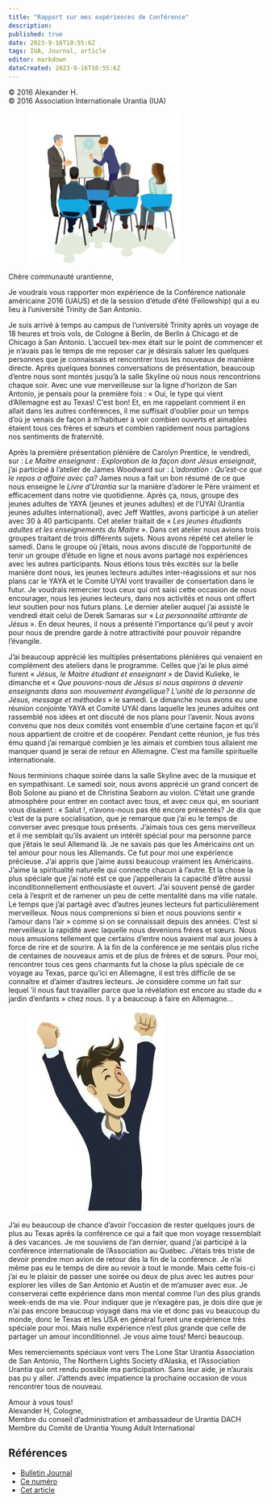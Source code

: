 ```yaml
---
title: "Rapport sur mes expériences de Conférence"
description: 
published: true
date: 2023-9-16T10:55:6Z
tags: IUA, Journal, article
editor: markdown
dateCreated: 2023-9-16T10:55:6Z
---
```


<p class="v-card v-sheet theme--light grey lighten-3 px-2">© 2016 Alexander H.<br>© 2016 Association Internationale Urantia (IUA)</p>


<figure id="Figure_1" class="image urantiapedia image-style-align-left">
<img src="/image/article/IUA_Journal/Alex-H-article-300x300.jpg">
</figure>

Chère communauté urantienne,

Je voudrais vous rapporter mon expérience de la Conférence nationale américaine 2016 (UAUS) et de la session d’étude d’été (Fellowship) qui a eu lieu à l’université Trinity de San Antonio.

Je suis arrivé à temps au campus de l’université Trinity après un voyage de 18 heures et trois vols, de Cologne à Berlin, de Berlin à Chicago et de Chicago à San Antonio. L’accueil tex-mex était sur le point de commencer et je n’avais pas le temps de me reposer car je désirais saluer les quelques personnes que je connaissais et rencontrer tous les nouveaux de manière directe. Après quelques bonnes conversations de présentation, beaucoup d’entre nous sont montés jusqu’à la salle Skyline où nous nous rencontrions chaque soir. Avec une vue merveilleuse sur la ligne d’horizon de San Antonio, je pensais pour la première fois : «  Oui, le type qui vient d’Allemagne est au Texas! C’est bon! Et, en me rappelant comment il en allait dans les autres conférences, il me suffisait d’oublier pour un temps d’où je venais de façon à m’habituer à voir combien ouverts et aimables étaient tous ces frères et sœurs et combien rapidement nous partagions nos sentiments de fraternité.

Après la première présentation plénière de Carolyn Prentice, le vendredi, sur : _Le Maitre enseignant : Exploration de la façon dont Jésus enseignait_, j’ai participé à l’atelier de  James Woodward sur : _L’adoration : Qu’est-ce que le repos a affaire avec ça?_ James nous a fait un bon résumé de ce que nous enseigne le _Livre d’Urantia_ sur la manière d’adorer le Père  vraiment et efficacement dans notre vie quotidienne.  Après ça, nous, groupe des jeunes adultes de YAYA (jeunes et jeunes adultes) et de l’UYAI (Urantia jeunes adultes international), avec Jeff Wattles, avons participé à un atelier avec 30 à 40 participants. Cet atelier traitait de « _Les jeunes étudiants adultes et les enseignements du Maitre_ ». Dans cet atelier nous avions trois groupes traitant de trois différents sujets. Nous avons répété cet atelier le samedi. Dans le groupe où j’étais, nous avons discuté de l’opportunité de tenir un groupe d’étude en ligne et nous avons partagé nos expériences avec les autres participants. Nous étions tous très excités sur la belle manière dont nous, les jeunes lecteurs adultes inter-réagissions et sur nos plans car le YAYA et le Comité UYAI vont travailler de consertation dans le futur. Je voudrais remercier tous ceux qui ont saisi cette occasion de nous encourager, nous les jeunes lecteurs, dans nos activités et nous ont offert leur soutien pour nos futurs plans. Le dernier atelier auquel j’ai assisté le vendredi était celui de Derek Samaras sur «  _La personnalité attirante de Jésus_ ». En deux heures, il nous a présenté l’importance qu’il peut y avoir pour nous de prendre garde à notre attractivité pour pouvoir répandre l’évangile.

J’ai beaucoup apprécié les multiples présentations plénières qui venaient en complément des ateliers dans le programme. Celles que j’ai le plus aimé furent « _Jésus, le Maitre étudiant et enseignant_ » de David Kulieke, le dimanche et « _Que pouvons-nous de Jésus si nous aspirons à devenir enseignants dans son mouvement évangélique? L’unité de la personne de Jésus, message et méthodes_ » le samedi.  Le dimanche nous avons eu une réunion conjointe YAYA et Comité UYAI dans laquelle les jeunes adultes ont rassemblé nos idées et ont discuté de nos plans pour l’avenir. Nous avons convenu que nos deux comités vont ensemble d’une certaine façon et qu’il nous appartient de croitre et de coopérer. Pendant cette réunion, je fus très ému quand j’ai remarqué  combien je les aimais et combien tous allaient me manquer quand je serai de retour en Allemagne. C’est ma famille spirituelle internationale.

Nous terminions chaque soirée dans la salle Skyline avec de la musique et en sympathisant. Le samedi soir, nous avons apprécié un grand concert de Bob Solone au piano et de Christina Seaborn au violon. C’était une grande atmosphère pour entrer en contact avec tous, et avec ceux qui, en souriant vous disaient : «  Salut !, n’avons-nous pas été encore présentés? Je dis que c’est de la pure  socialisation, que je remarque que j’ai eu le temps de converser avec presque tous présents. J’aimais tous ces gens merveilleux et il me semblait qu’ils avaient un intérêt spécial pour ma personne parce que j’étais le seul Allemand là. Je ne savais pas que les Américains ont un tel amour pour nous les Allemands. Ce fut pour moi une expérience précieuse. J’ai appris que j’aime aussi beaucoup vraiment les Américains. J’aime la spiritualité naturelle qui connecte chacun à l’autre. Et la chose la plus spéciale que j’ai noté est ce que j’appellerais la capacité d’être aussi inconditionnellement enthousiaste et ouvert. J’ai souvent pensé de garder cela à l’esprit et de ramener un peu de cette mentalité dans ma ville natale. Le temps que j’ai partagé avec d’autres jeunes lecteurs fut particulièrement merveilleux. Nous nous comprenions si bien et nous pouvions sentir « l’amour dans l’air » comme si on se connaissait depuis des années. C’est si merveilleux la rapidité avec laquelle nous devenions frères et sœurs. Nous nous amusions tellement que certains d’entre nous avaient mal aux joues à force de rire et de sourire. À la fin de la conférence je me sentais plus riche de centaines de nouveaux amis et de plus de frères et de sœurs. Pour moi, rencontrer tous ces gens charmants fut la chose la plus spéciale de ce voyage au Texas, parce qu’ici en Allemagne, il est très difficile de se connaître et d’aimer d’autres lecteurs. Je considère comme un fait sur lequel ’il nous faut travailler parce que la révélation est encore au stade du « jardin d’enfants » chez nous. Il y a beaucoup à faire en Allemagne…



<figure id="Figure_5" class="image urantiapedia image-style-align-right">
<img src="/image/article/IUA_Journal/Cheering-guy-272x400.jpg">
</figure>

J’ai eu beaucoup de chance d’avoir l’occasion de rester quelques jours de plus au Texas après la conférence ce qui a fait que mon voyage ressemblait à des vacances. Je me souviens de l’an dernier, quand j’ai participé à la conférence internationale de l’Association au Québec. J’étais très triste de devoir prendre mon avion de retour dès la fin de la conférence. Je n’ai même pas eu le temps de dire au revoir  à tout le monde. Mais cette fois-ci j’ai eu le plaisir de passer une soirée ou deux de plus avec les autres pour explorer les villes de San Antonio et Austin et de m’amuser avec eux. Je conserverai cette expérience dans mon mental comme l’un des plus grands week-ends de ma vie. Pour indiquer que je n’exagère pas, je dois dire que je n’ai pas encore beaucoup voyagé dans ma vie  et donc pas vu beaucoup du monde, donc le Texas et les USA en général furent une expérience très spéciale pour moi. Mais nulle expérience n’est plus grande que celle de partager un amour inconditionnel. Je vous aime tous! Merci beaucoup.

Mes remerciements spéciaux vont vers The Lone Star Urantia Association de San Antonio, The Northern Lights Society d’Alaska, et l’Association Urantia  qui ont rendu possible ma participation. Sans leur aide, je n’aurais pas pu y aller.  J’attends avec impatience la prochaine occasion de vous rencontrer tous de nouveau.

Amour à vous tous!  
Alexander H, Cologne,  
Membre du conseil d’administration et ambassadeur de Urantia DACH  
Membre du Comité de Urantia Young Adult International
<br style="clear:both;"/>


## Références

- [Bulletin Journal](https://urantia-association.org/newsletter/ncategory/journal-es/?lang=es)
- [Ce numéro](https://urantia-association.org/newsletter/journal-novembre-2016/?lang=fr)
- [Cet article](https://urantia-association.org/rapport-sur-mes-experiences-de-conference/?lang=fr)

